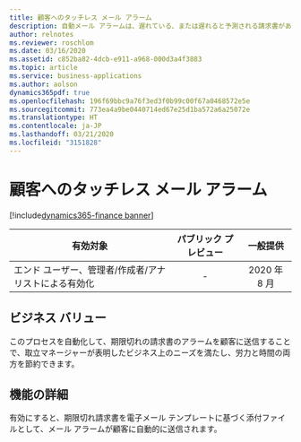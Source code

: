 ```yaml
---
title: 顧客へのタッチレス メール アラーム
description: 自動メール アラームは、遅れている、または遅れると予測される請求書がある顧客に送信されるメッセージを生成します。
author: relnotes
ms.reviewer: roschlom
ms.date: 03/16/2020
ms.assetid: c852ba82-4dcb-e911-a968-000d3a4f3883
ms.topic: article
ms.service: business-applications
ms.author: aolson
dynamics365pdf: true
ms.openlocfilehash: 196f69bbc9a76f3ed3f0b99c00f67a0468572e5e
ms.sourcegitcommit: 773ea4a9be0440714ed67e25d1ba572a6a25072e
ms.translationtype: HT
ms.contentlocale: ja-JP
ms.lasthandoff: 03/21/2020
ms.locfileid: "3151828"
---
```

# <a name="touchless-email-reminders-to-customer"></a>顧客へのタッチレス メール アラーム
[!include[dynamics365-finance banner](../includes/dynamics365-finance.md)]

| 有効対象    |  パブリック プレビュー | 一般提供 | 
| ---------- | :----------: |:----------: |
|エンド ユーザー、管理者/作成者/アナリストによる有効化|-| 2020 年 8 月|


## <a name="business-value"></a>ビジネス バリュー
<!-- bv start -->
このプロセスを自動化して、期限切れの請求書のアラームを顧客に送信することで、取立マネージャーが表明したビジネス上のニーズを満たし、労力と時間の両方を節約できます。
<!-- bv end -->



## <a name="feature-details"></a>機能の詳細
<!--feature detail start -->
有効にすると、期限切れ請求書を電子メール テンプレートに基づく添付ファイルとして、メール アラームが顧客に自動的に送信されます。
<!--feature detail end -->









